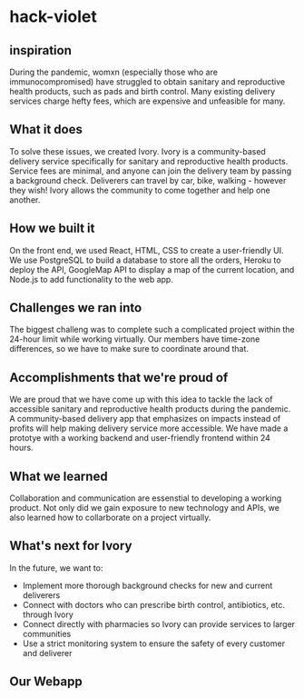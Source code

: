 # hack-violet
## inspiration
During the pandemic, womxn (especially those who are immunocompromised) have struggled to obtain sanitary and reproductive health products, such as pads and birth control. Many existing delivery services charge hefty fees, which are expensive and unfeasible for many.

## What it does
To solve these issues, we created Ivory. Ivory is a community-based delivery service specifically for sanitary and reproductive health products. Service fees are minimal, and anyone can join the delivery team by passing a background check. Deliverers can travel by car, bike, walking - however they wish! Ivory allows the community to come together and help one another.

## How we built it
On the front end, we used React, HTML, CSS to create a user-friendly UI. We use PostgreSQL to build a database to store all the orders, Heroku to deploy the API, GoogleMap API to display a map of the current location, and Node.js to add functionality to the web app.

## Challenges we ran into
The biggest challeng was to complete such a complicated project within the 24-hour limit while working virtually. Our members have time-zone differences, so we have to make sure to coordinate around that.

## Accomplishments that we're proud of
We are proud that we have come up with this idea to tackle the lack of accessible sanitary and reproductive health products during the pandemic. A community-based delivery app that emphasizes on impacts instead of profits will help making delivery service more accessible. We have made a prototye with a working backend and user-friendly frontend within 24 hours.

## What we learned
Collaboration and communication are essenstial to developing a working product. Not only did we gain exposure to new technology and APIs, we also learned how to collarborate on a project virtually.

## What's next for Ivory
In the future, we want to:

- Implement more thorough background checks for new and current deliverers
- Connect with doctors who can prescribe birth control, antibiotics, etc. through Ivory
- Connect directly with pharmacies so Ivory can provide services to larger communities
- Use a strict monitoring system to ensure the safety of every customer and deliverer

## Our Webapp
